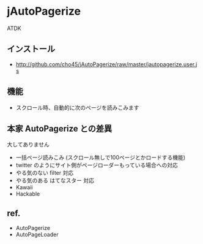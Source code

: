 jAutoPagerize
=============

ATDK

## インストール

 * http://github.com/cho45/jAutoPagerize/raw/master/jautopagerize.user.js

## 機能

 * スクロール時、自動的に次のページを読みこみます

## 本家 AutoPagerize との差異

大してありません

 * 一括ページ読みこみ (スクロール無しで100ページとかロードする機能)
 * twitter のようにサイト側がページローダーもっている場合への対応
 * やる気のない filter 対応
 * やる気のある はてなスター 対応
 * Kawaii
 * Hackable


## ref.

 * AutoPagerize
 * AutoPageLoader

